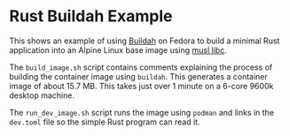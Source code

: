 # Rust Buildah Example

This shows an example of using [Buildah](https://buildah.io/) on Fedora to build a minimal Rust application into an Alpine Linux base image using [musl libc](https://www.musl-libc.org/).

The `build_image.sh` script contains comments explaining the process of building the container image using `buildah`. This generates a container image of about 15.7 MB. This takes just over 1 minute on a 6-core 9600k desktop machine.

The `run_dev_image.sh` script runs the image using `podman` and links in the `dev.toml` file so the simple Rust program can read it.
